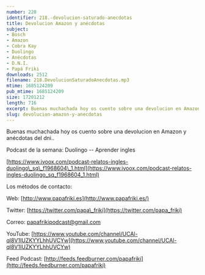 ```yaml
---
number: 220
identifier: 218.-devolucion-saturado-anecdotas
title: Devolucion Amazon y anécdotas
subject:
- Bosch
- Amazon
- Cobra Kay
- Duolingo
- Anécdotas
- D.N.I.
- Papá Friki
downloads: 2512
filename: 218.DevolucionSaturadoAnecdotas.mp3
mtime: 1685124209
pub_mtime: 1685124209
size: 17201212
length: 716
excerpt: Buenas muchachada hoy os cuento sobre una devolucion en Amazon y anécdotas del dni.
slug: devolucion-amazon-y-anecdotas
---
```

Buenas muchachada hoy os cuento sobre una devolucion en Amazon y anécdotas del dni..

Podcast de la semana: Duolingo -- Aprender ingles

[https://www.ivoox.com/podcast-relatos-ingles-duolingo\_sq\_f1968604\_1.html](https://www.ivoox.com/podcast-relatos-ingles-duolingo_sq_f1968604_1.html)

Los métodos de contacto:

Web: [http://www.papafriki.es](http://www.papafriki.es/)

Twitter: [https://twitter.com/papa\_friki](https://twitter.com/papa_friki)

Correo: [papafrikipodcast@gmail.com](https://archive.org/details/papafrikipodast@gmail.com)

YouTube: [https://www.youtube.com/channel/UCAl-ql8V1IUZKYYLhhUVCYw](https://www.youtube.com/channel/UCAl-ql8V1IUZKYYLhhUVCYw)

Feed Podcast: [http://feeds.feedburner.com/papafriki](http://feeds.feedburner.com/papafriki)